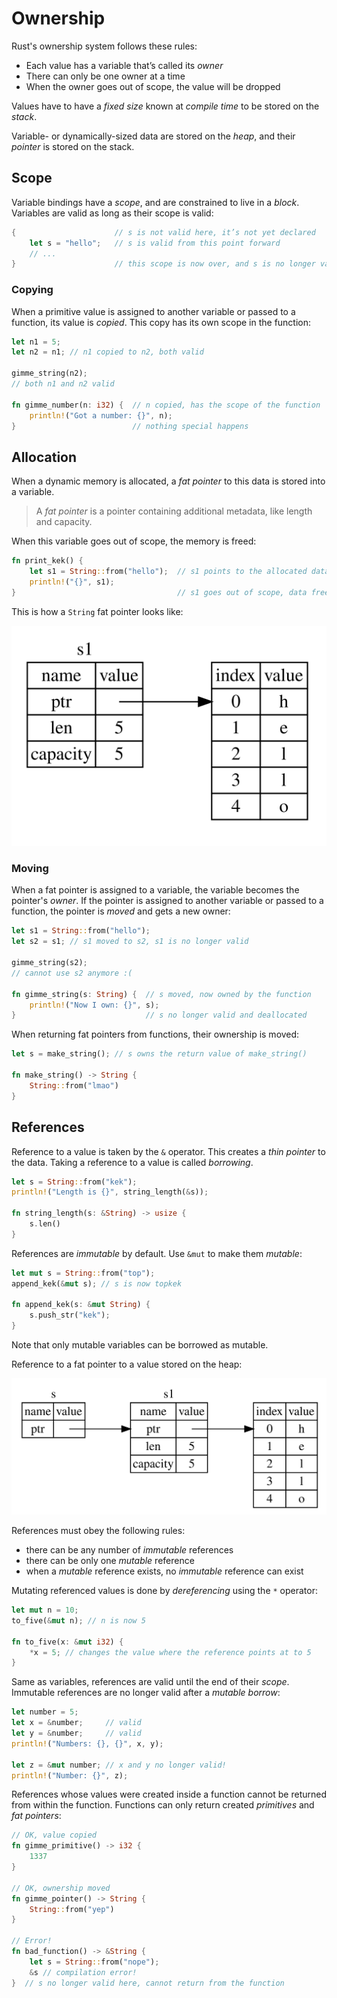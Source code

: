 # Ownership

Rust's ownership system follows these rules:
- Each value has a variable that’s called its _owner_
- There can only be one owner at a time
- When the owner goes out of scope, the value will be dropped

Values have to have a _fixed size_ known at _compile time_ to be stored
on the _stack_.

Variable- or dynamically-sized data are stored on the _heap_, and their
_pointer_ is stored on the stack.

## Scope

Variable bindings have a _scope_, and are constrained to live in a _block_.
Variables are valid as long as their scope is valid:

```rust
{                      // s is not valid here, it’s not yet declared
    let s = "hello";   // s is valid from this point forward
    // ...
}                      // this scope is now over, and s is no longer valid
```

### Copying

When a primitive value is assigned to another variable or passed to a function,
its value is _copied_. This copy has its own scope in the function:

```rust
let n1 = 5;
let n2 = n1; // n1 copied to n2, both valid

gimme_string(n2);
// both n1 and n2 valid

fn gimme_number(n: i32) {  // n copied, has the scope of the function
    println!("Got a number: {}", n);
}                          // nothing special happens
```

## Allocation

When a dynamic memory is allocated, a _fat pointer_ to this data is stored
into a variable.

> A _fat pointer_ is a pointer containing additional metadata, like length
> and capacity.

When this variable goes out of scope, the memory is freed:

```rust
fn print_kek() {
    let s1 = String::from("hello");  // s1 points to the allocated data
    println!("{}", s1);
}                                    // s1 goes out of scope, data freed
```

This is how a `String` fat pointer looks like:

![String pointer](./assets/string_ptr.svg)

### Moving

When a fat pointer is assigned to a variable, the variable becomes the pointer's
_owner_. If the pointer is assigned to another variable or passed to a function,
the pointer is _moved_ and gets a new owner:

```rust
let s1 = String::from("hello");
let s2 = s1; // s1 moved to s2, s1 is no longer valid

gimme_string(s2);
// cannot use s2 anymore :(

fn gimme_string(s: String) {  // s moved, now owned by the function
    println!("Now I own: {}", s);
}                             // s no longer valid and deallocated
```

When returning fat pointers from functions, their ownership is moved:

```rust
let s = make_string(); // s owns the return value of make_string()

fn make_string() -> String {
    String::from("lmao")
}
```

## References

Reference to a value is taken by the `&` operator. This creates a _thin pointer_
to the data. Taking a reference to a value is called _borrowing_.

```rust
let s = String::from("kek");
println!("Length is {}", string_length(&s));

fn string_length(s: &String) -> usize {
    s.len()
}
```

References are _immutable_ by default. Use `&mut` to make them _mutable_:

```rust
let mut s = String::from("top");
append_kek(&mut s); // s is now topkek

fn append_kek(s: &mut String) {
    s.push_str("kek");
}
```

Note that only mutable variables can be borrowed as mutable.

Reference to a fat pointer to a value stored on the heap:

![Reference to a fat pointer](./assets/string_ptr_ref.svg)

References must obey the following rules:
- there can be any number of _immutable_ references
- there can be only one _mutable_ reference
- when a _mutable_ reference exists, no _immutable_ reference can exist

Mutating referenced values is done by _dereferencing_ using the `*` operator:

```rust
let mut n = 10;
to_five(&mut n); // n is now 5

fn to_five(x: &mut i32) {
    *x = 5; // changes the value where the reference points at to 5
}
```

Same as variables, references are valid until the end of their _scope_.
Immutable references are no longer valid after a _mutable borrow_:

```rust
let number = 5;
let x = &number;     // valid
let y = &number;     // valid
println!("Numbers: {}, {}", x, y);

let z = &mut number; // x and y no longer valid!
println!("Number: {}", z);
```

References whose values were created inside a function cannot be returned
from within the function. Functions can only return created _primitives_
and _fat pointers_:

```rust
// OK, value copied
fn gimme_primitive() -> i32 {
    1337
}

// OK, ownership moved
fn gimme_pointer() -> String {
    String::from("yep")
}

// Error!
fn bad_function() -> &String {
    let s = String::from("nope");
    &s // compilation error!
}  // s no longer valid here, cannot return from the function
```
